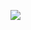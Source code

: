 ![](https://github-readme-stats.vercel.app/api?username=maxime-bc&count_private=true&show_icons=true&theme=tokyonight)
